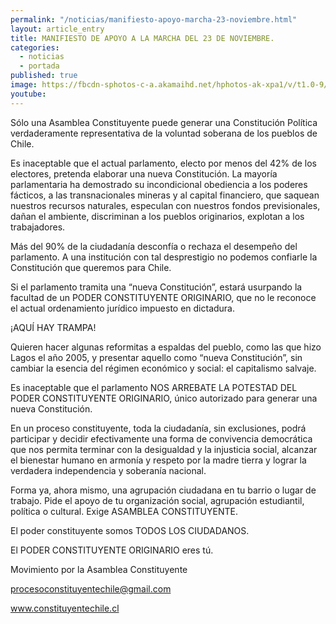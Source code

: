 ```yaml
---
permalink: "/noticias/manifiesto-apoyo-marcha-23-noviembre.html"
layout: article_entry
title: MANIFIESTO DE APOYO A LA MARCHA DEL 23 DE NOVIEMBRE.
categories: 
  - noticias
  - portada
published: true
image: https://fbcdn-sphotos-c-a.akamaihd.net/hphotos-ak-xpa1/v/t1.0-9/10350354_10152834008936397_1210076032516805805_n.jpg?oh=da69b663c2049e1cfb63920acba52b1a&oe=54D9C897&__gda__=1423043201_0667adbaab7845ab61943d2042d0b85a
youtube: 
---
```

Sólo una Asamblea Constituyente puede generar una Constitución Política verdaderamente representativa de la voluntad soberana de los pueblos de Chile.

Es inaceptable que el actual parlamento, electo por menos del 42% de los electores, pretenda elaborar una nueva Constitución.
La mayoría parlamentaria ha demostrado su incondicional obediencia a los poderes fácticos, a las transnacionales mineras y al capital financiero, que saquean nuestros recursos naturales, especulan con nuestros fondos previsionales, dañan el ambiente, discriminan a los pueblos originarios, explotan a los trabajadores.

Más del 90% de la ciudadanía desconfía o rechaza el desempeño del parlamento. A una institución con tal desprestigio no podemos confiarle la Constitución que queremos para Chile.

Si el parlamento tramita una “nueva Constitución”, estará usurpando la facultad de un PODER CONSTITUYENTE ORIGINARIO, que no le reconoce el actual ordenamiento jurídico impuesto en dictadura.

¡AQUÍ HAY TRAMPA!

Quieren hacer algunas reformitas a espaldas del pueblo, como las que hizo Lagos el año 2005, y presentar aquello como “nueva Constitución”, sin cambiar la esencia del régimen económico y social: el capitalismo salvaje.

Es inaceptable que  el parlamento NOS ARREBATE LA POTESTAD DEL PODER CONSTITUYENTE ORIGINARIO, único autorizado para generar una nueva Constitución.

En un proceso constituyente, toda la ciudadanía, sin exclusiones, podrá participar y decidir efectivamente una forma de convivencia  democrática que nos permita terminar con la desigualdad y la injusticia social, alcanzar el bienestar humano en armonía y respeto por la madre tierra y lograr la verdadera independencia y soberanía nacional.

Forma ya, ahora mismo, una agrupación ciudadana en tu barrio o lugar de trabajo. Pide el apoyo de tu organización social, agrupación estudiantil, política o cultural. Exige ASAMBLEA CONSTITUYENTE.

El poder constituyente somos TODOS LOS CIUDADANOS.

El PODER CONSTITUYENTE ORIGINARIO eres tú.
 
Movimiento por la Asamblea Constituyente

procesoconstituyentechile@gmail.com

www.constituyentechile.cl
